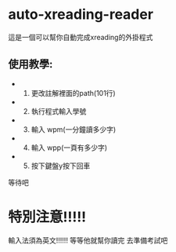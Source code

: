 # auto-xreading-reader
這是一個可以幫你自動完成xreading的外掛程式

## 使用教學:
- 1. 更改註解裡面的path(101行)
- 2. 執行程式輸入學號
- 3. 輸入 wpm(一分鐘讀多少字)
- 4. 輸入 wpp(一頁有多少字)
- 5. 按下鍵盤y按下回車


等待吧

# 特別注意!!!!!
輸入法須為英文!!!!!!
等等他就幫你讀完
去準備考試吧

